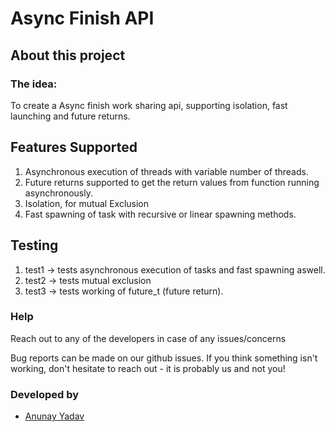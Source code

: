 # Async Finish API

## About this project

### The idea:
To create a Async finish work sharing api, supporting isolation, fast launching and future returns.


## Features Supported
1. Asynchronous execution of threads with variable number of threads.
2. Future returns supported to get the return values from function running asynchronously.
3. Isolation, for mutual Exclusion
4. Fast spawning of task with recursive or linear spawning methods.

## Testing
1. test1 -> tests asynchronous execution of tasks and fast spawning aswell.
2. test2 -> tests mutual exclusion
3. test3 -> tests working of future_t (future return).

### Help
Reach out to any of the developers in case of any issues/concerns

Bug reports can be made on our github issues. If you think something isn't working, don't hesitate to reach out - it is probably us and not you!

### Developed by
- [Anunay Yadav](https://github.com/Anunay-Yadav)
